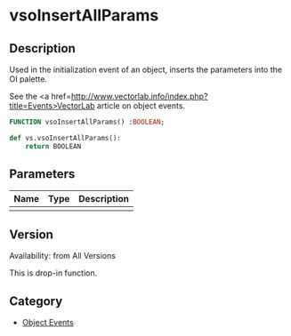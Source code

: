 # vsoInsertAllParams

## Description
Used in the initialization event of an object, inserts the parameters into the OI palette.

See the <a href=http://www.vectorlab.info/index.php?title=Events>VectorLab article</a> on object events.

```pascal
FUNCTION vsoInsertAllParams() :BOOLEAN;
```

```python
def vs.vsoInsertAllParams():
    return BOOLEAN
```

## Parameters
|Name|Type|Description|
|---|---|---|
||   |   |

## Version
Availability: from All Versions

This is drop-in function.

## Category
* [Object Events](../Categories/Object%20Events.md)
